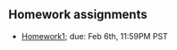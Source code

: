 ## Homework assignments

- [Homework1](https://github.com/stanford-me343/stanford-me343.github.io/raw/master/hwk/hw1.zip); due: Feb 6th, 11:59PM PST
